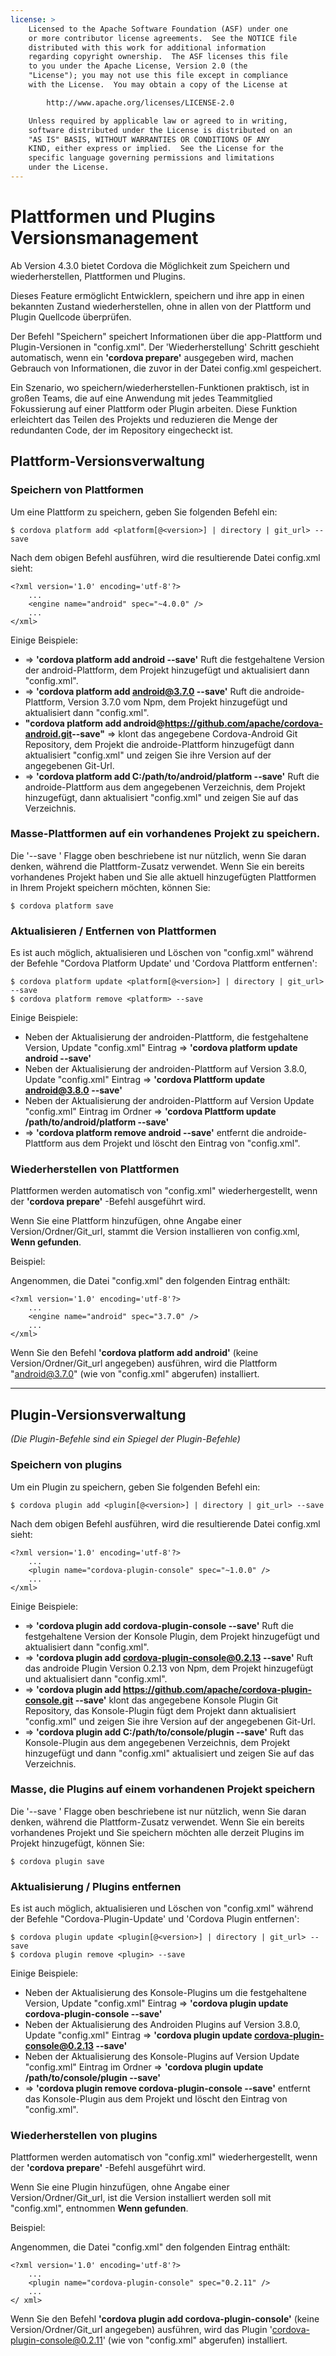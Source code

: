 ```yaml
---
license: >
    Licensed to the Apache Software Foundation (ASF) under one
    or more contributor license agreements.  See the NOTICE file
    distributed with this work for additional information
    regarding copyright ownership.  The ASF licenses this file
    to you under the Apache License, Version 2.0 (the
    "License"); you may not use this file except in compliance
    with the License.  You may obtain a copy of the License at

        http://www.apache.org/licenses/LICENSE-2.0

    Unless required by applicable law or agreed to in writing,
    software distributed under the License is distributed on an
    "AS IS" BASIS, WITHOUT WARRANTIES OR CONDITIONS OF ANY
    KIND, either express or implied.  See the License for the
    specific language governing permissions and limitations
    under the License.
---
```


# Plattformen und Plugins Versionsmanagement

Ab Version 4.3.0 bietet Cordova die Möglichkeit zum Speichern und wiederherstellen, Plattformen und Plugins.

Dieses Feature ermöglicht Entwicklern, speichern und ihre app in einen bekannten Zustand wiederherstellen, ohne in allen von der Plattform und Plugin Quellcode überprüfen.

Der Befehl "Speichern" speichert Informationen über die app-Plattform und Plugin-Versionen in "config.xml". Der 'Wiederherstellung' Schritt geschieht automatisch, wenn ein **'cordova prepare'** ausgegeben wird, machen Gebrauch von Informationen, die zuvor in der Datei config.xml gespeichert.

Ein Szenario, wo speichern/wiederherstellen-Funktionen praktisch, ist in großen Teams, die auf eine Anwendung mit jedes Teammitglied Fokussierung auf einer Plattform oder Plugin arbeiten. Diese Funktion erleichtert das Teilen des Projekts und reduzieren die Menge der redundanten Code, der im Repository eingecheckt ist.

## Plattform-Versionsverwaltung

### Speichern von Plattformen

Um eine Plattform zu speichern, geben Sie folgenden Befehl ein:

    $ cordova platform add <platform[@<version>] | directory | git_url> --save
    

Nach dem obigen Befehl ausführen, wird die resultierende Datei config.xml sieht:

    <?xml version='1.0' encoding='utf-8'?>
        ...
        <engine name="android" spec="~4.0.0" />
        ...
    </xml>
    

Einige Beispiele:

  * => **'cordova platform add android --save'** Ruft die festgehaltene Version der android-Plattform, dem Projekt hinzugefügt und aktualisiert dann "config.xml".
  * => **'cordova platform add android@3.7.0 --save'** Ruft die androide-Plattform, Version 3.7.0 vom Npm, dem Projekt hinzugefügt und aktualisiert dann "config.xml".
  * **"cordova platform add android@https://github.com/apache/cordova-android.git​ --save"** => klont das angegebene Cordova-Android Git Repository, dem Projekt die androide-Plattform hinzugefügt dann aktualisiert "config.xml" und zeigen Sie ihre Version auf der angegebenen Git-Url.
  * => **'cordova platform add C:/path/to/android/platform --save'** Ruft die androide-Plattform aus dem angegebenen Verzeichnis, dem Projekt hinzugefügt, dann aktualisiert "config.xml" und zeigen Sie auf das Verzeichnis.

### Masse-Plattformen auf ein vorhandenes Projekt zu speichern.

Die '--save ' Flagge oben beschriebene ist nur nützlich, wenn Sie daran denken, während die Plattform-Zusatz verwendet. Wenn Sie ein bereits vorhandenes Projekt haben und Sie alle aktuell hinzugefügten Plattformen in Ihrem Projekt speichern möchten, können Sie:

    $ cordova platform save
    

### Aktualisieren / Entfernen von Plattformen

Es ist auch möglich, aktualisieren und Löschen von "config.xml" während der Befehle "Cordova Platform Update' und 'Cordova Plattform entfernen':

    $ cordova platform update <platform[@<version>] | directory | git_url> --save
    $ cordova platform remove <platform> --save
    

Einige Beispiele:

  * Neben der Aktualisierung der androiden-Plattform, die festgehaltene Version, Update "config.xml" Eintrag => **'cordova platform update android --save'**
  * Neben der Aktualisierung der androiden-Plattform auf Version 3.8.0, Update "config.xml" Eintrag => **'cordova Plattform update android@3.8.0 --save'**
  * Neben der Aktualisierung der androiden-Plattform auf Version Update "config.xml" Eintrag im Ordner => **'cordova Plattform update /path/to/android/platform --save'**
  * => **'cordova platform remove android --save'** entfernt die androide-Plattform aus dem Projekt und löscht den Eintrag von "config.xml".

### Wiederherstellen von Plattformen

Plattformen werden automatisch von "config.xml" wiederhergestellt, wenn der **'cordova prepare'** -Befehl ausgeführt wird.

Wenn Sie eine Plattform hinzufügen, ohne Angabe einer Version/Ordner/Git_url, stammt die Version installieren von config.xml, **Wenn gefunden**.

Beispiel:

Angenommen, die Datei "config.xml" den folgenden Eintrag enthält:

    <?xml version='1.0' encoding='utf-8'?>
        ...
        <engine name="android" spec="3.7.0" />
        ...
    </xml>
    

Wenn Sie den Befehl **'cordova platform add android'** (keine Version/Ordner/Git_url angegeben) ausführen, wird die Plattform "android@3.7.0" (wie von "config.xml" abgerufen) installiert.

* * *

## Plugin-Versionsverwaltung

*(Die Plugin-Befehle sind ein Spiegel der Plugin-Befehle)*

### Speichern von plugins

Um ein Plugin zu speichern, geben Sie folgenden Befehl ein:

    $ cordova plugin add <plugin[@<version>] | directory | git_url> --save
    

Nach dem obigen Befehl ausführen, wird die resultierende Datei config.xml sieht:

    <?xml version='1.0' encoding='utf-8'?>
        ...
        <plugin name="cordova-plugin-console" spec="~1.0.0" />
        ...
    </xml>
    

Einige Beispiele:

  * => **'cordova plugin add cordova-plugin-console --save'** Ruft die festgehaltene Version der Konsole Plugin, dem Projekt hinzugefügt und aktualisiert dann "config.xml".
  * => **'cordova plugin add cordova-plugin-console@0.2.13 --save'** Ruft das androide Plugin Version 0.2.13 von Npm, dem Projekt hinzugefügt und aktualisiert dann "config.xml".
  * => **'cordova plugin add https://github.com/apache/cordova-plugin-console.git --save'** klont das angegebene Konsole Plugin Git Repository, das Konsole-Plugin fügt dem Projekt dann aktualisiert "config.xml" und zeigen Sie ihre Version auf der angegebenen Git-Url.
  * => **'cordova plugin add C:/path/to/console/plugin --save'** Ruft das Konsole-Plugin aus dem angegebenen Verzeichnis, dem Projekt hinzugefügt und dann "config.xml" aktualisiert und zeigen Sie auf das Verzeichnis.

### Masse, die Plugins auf einem vorhandenen Projekt speichern

Die '--save ' Flagge oben beschriebene ist nur nützlich, wenn Sie daran denken, während die Plattform-Zusatz verwendet. Wenn Sie ein bereits vorhandenes Projekt und Sie speichern möchten alle derzeit Plugins im Projekt hinzugefügt, können Sie:

    $ cordova plugin save
    

### Aktualisierung / Plugins entfernen

Es ist auch möglich, aktualisieren und Löschen von "config.xml" während der Befehle "Cordova-Plugin-Update' und 'Cordova Plugin entfernen':

    $ cordova plugin update <plugin[@<version>] | directory | git_url> --save
    $ cordova plugin remove <plugin> --save
    

Einige Beispiele:

  * Neben der Aktualisierung des Konsole-Plugins um die festgehaltene Version, Update "config.xml" Eintrag => **'cordova plugin update cordova-plugin-console --save'**
  * Neben der Aktualisierung des Androiden Plugins auf Version 3.8.0, Update "config.xml" Eintrag => **'cordova plugin update cordova-plugin-console@0.2.13 --save'**
  * Neben der Aktualisierung des Konsole-Plugins auf Version Update "config.xml" Eintrag im Ordner => **'cordova plugin update /path/to/console/plugin --save'**
  * => **'cordova plugin remove cordova-plugin-console --save'** entfernt das Konsole-Plugin aus dem Projekt und löscht den Eintrag von "config.xml".

### Wiederherstellen von plugins

Plattformen werden automatisch von "config.xml" wiederhergestellt, wenn der **'cordova prepare'** -Befehl ausgeführt wird.

Wenn Sie eine Plugin hinzufügen, ohne Angabe einer Version/Ordner/Git_url, ist die Version installiert werden soll mit "config.xml", entnommen **Wenn gefunden**.

Beispiel:

Angenommen, die Datei "config.xml" den folgenden Eintrag enthält:

    <?xml version='1.0' encoding='utf-8'?>
        ...
        <plugin name="cordova-plugin-console" spec="0.2.11" />
        ...
    </ xml>
    

Wenn Sie den Befehl **'cordova plugin add cordova-plugin-console'** (keine Version/Ordner/Git_url angegeben) ausführen, wird das Plugin 'cordova-plugin-console@0.2.11' (wie von "config.xml" abgerufen) installiert.